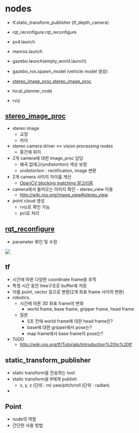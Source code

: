 # nodes
 * tf.static_transform_publisher (tf_depth_camera)
 * rqt_reconfigure.rqt_reconfigure
 * px4.launch
 * mavros.launch
 * gazebo.launch(empty_world.launch)
 * gazebo_ros.spawn_model (vehicle model 생성)
 * [stereo_image_proc.stereo_image_proc](http://wiki.ros.org/stereo_image_proc)

 * local_planner_node
 * rviz
## [stereo_image_proc](http://wiki.ros.org/stereo_image_proc)
 * stereo image
   * 교정
   * 차이
 * stereo camera driver <-> vision processing nodes
   * 중간에 위치
 * 2개 camera에 대한 image_proc 담당
   * 왜곡 없애고(undistortion) 색상 보정
   * undistortion : rectification, image 변환
 * 2개 camera 사이의 차이를 계산
   * [OpenCV blocking matching 알고리즘](https://docs.opencv.org/2.4/modules/calib3d/doc/camera_calibration_and_3d_reconstruction.html#stereobm)
 * camera에서 들어오는 이미지 확인 - stereo_view 이용
   * http://wiki.ros.org/image_view#stereo_view
 * point cloud 생성
   * rviz로 확인 가능
   * pcl로 처리

## [rqt_reconfigure](http://mirror-ap.wiki.ros.org/rqt_reconfigure.html)
 * parameter 확인 및 수정

 ![](http://mirror-ap.wiki.ros.org/attachments/rqt_reconfigure/reconfigure_gui1.png)

## tf
 * 시간에 따른 다양한 coordinate frame을 추적
 * 특정 시간 동안 tree구조로 buffer에 저장
 * 이를 point, vector 등으로 변환(2개 좌표 frame 사이의 변환)
 * robotics
   * 시간에 따른 3D 좌표 frame의 변화
     * world frame, base frame, gripper frame, head frame
   * 질문
     * 5초 전에 world frame에 대한 head frame은?
     * base에 대한 gripper에서 pose는?
     * map frame에서 base frame의 pose는?
 * ToDO
   * http://wiki.ros.org/tf/Tutorials/Introduction%20to%20tf     

## static_transform_publisher
 * static transform을 전송하는 tool
 * static transform을 tf에게 publish
   * x, y, z (단위 : m) yaw/pitch/roll (단위 : radian)
 * 
## Point
 * node의 역할
 * 간단한 사용 방법
